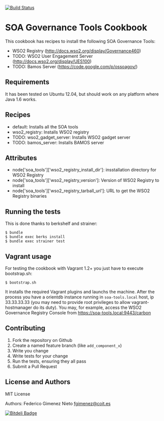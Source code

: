 [![Build Status](https://travis-ci.org/fgimenez/soa-tools-cookbook.png)](https://travis-ci.org/fgimenez/soa-tools-cookbook)

SOA Governance Tools Cookbook
=================
This cookbook has recipes to install the following SOA Governance Tools:

* WSO2 Registry (http://docs.wso2.org/display/Governance460)
* TODO: WSO2 User Engagement Server (http://docs.wso2.org/display/UES100)
* TODO: Bamos Server (https://code.google.com/p/ossoagov/)

Requirements
------------

It has been tested on Ubuntu 12.04, but should work on any platform where Java 1.6 works. 

Recipes
-------
* default: Installs all the SOA tools
* wso2_registry: Installs WSO2 registry
* TODO: wso2_gadget_server: Installs WSO2 gadget server
* TODO: bamos_server: Installs BAMOS server

Attributes
----------
* node['soa_tools']['wso2_registry_install_dir']: insstallation directory for WSO2 Registry
* node['soa_tools']['wso2_registry_version']: Version of WSO2 Registry to install
* node['soa_tools']['wso2_registry_tarball_url']: URL to get the WSO2 Registry binaries


Running the tests
-----------------

This is done thanks to berkshelf and strainer:

    $ bundle
    $ bundle exec berks install
    $ bundle exec strainer test

Vagrant usage
-------------

For testing the cookbook with Vagrant 1.2+ you just have to execute bootstrap.sh:

    $ bootstrap.sh

It installs the required Vagrant plugins and launchs the machine. After the process you have a orientdb instance running in ```soa-tools.local``` host, ip 33.33.33.33 (you may need to provide root privileges to allow vagrant-hostmanager do its duty). You may, for example, access the WSO2 Governance Registry Console from https://soa-tools.local:9443/carbon

Contributing
------------

1. Fork the repository on Github
2. Create a named feature branch (like `add_component_x`)
3. Write you change
4. Write tests for your change
5. Run the tests, ensuring they all pass
6. Submit a Pull Request

License and Authors
-------------------
MIT License

Authors: Federico Gimenez Nieto <fgimenez@coit.es>


[![Bitdeli Badge](https://d2weczhvl823v0.cloudfront.net/fgimenez/soa-tools-cookbook/trend.png)](https://bitdeli.com/free "Bitdeli Badge")


